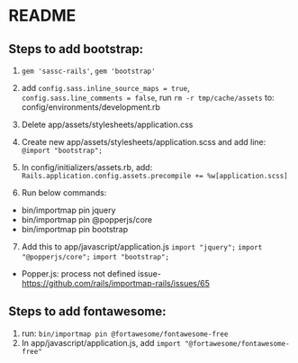 # README

## Steps to add bootstrap:

1. `gem 'sassc-rails'`, `gem 'bootstrap'`
2. add `config.sass.inline_source_maps = true`, `config.sass.line_comments = false`, run `rm -r tmp/cache/assets`
   to: config/environments/development.rb

3. Delete app/assets/stylesheets/application.css
4. Create new app/assets/stylesheets/application.scss and add line: `@import "bootstrap";`
5. In config/initializers/assets.rb, add: `Rails.application.config.assets.precompile += %w[application.scss]`

6. Run below commands:

- bin/importmap pin jquery
- bin/importmap pin @popperjs/core
- bin/importmap pin bootstrap

7. Add this to app/javascript/application.js
   `import "jquery";`
   `import "@popperjs/core";`
   `import "bootstrap";`

- Popper.js: process not defined issue- https://github.com/rails/importmap-rails/issues/65

## Steps to add fontawesome:

1. run: `bin/importmap pin @fortawesome/fontawesome-free`
2. In app/javascript/application.js, add `import "@fortawesome/fontawesome-free"`
